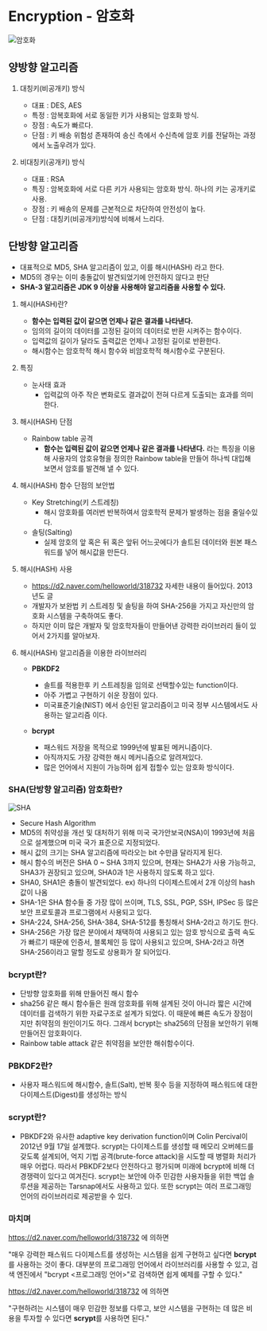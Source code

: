 # Encryption - 암호화
![암호화](https://user-images.githubusercontent.com/24876345/142786548-350a25e9-6ce3-4280-b091-13c4ab2a2077.PNG)

## 양방향 알고리즘
  1. 대칭키(비공개키) 방식
      - 대표 : DES, AES
      - 특정 : 암복호화에 서로 동일한 키가 사용되는 암호화 방식. 
      - 장점 : 속도가 빠르다.
      - 단점 : 키 배송 위험성 존재하여 송신 측에서 수신측에 암호 키를 전달하는 과정에서 노출우려가 있다.

  2. 비대칭키(공개키) 방식
      - 대표 : RSA
      - 특징 : 암복호화에 서로 다른 키가 사용되는 암호화 방식. 하나의 키는 공개키로 사용.
      - 장점 : 키 배송의 문제를 근본적으로 차단하여 안전성이 높다.
      - 단점 : 대칭키(비공개키)방식에 비해서 느리다.

## 단방향 알고리즘 
- 대표적으로 MD5, SHA 알고리즘이 있고, 이를 해시(HASH) 라고 한다.
- MD5의 경우는 이미 충돌값이 발견되었기에 안전하지 않다고 판단
- **SHA-3 알고리즘은 JDK 9 이상을 사용해야 알고리즘을 사용할 수 있다.**

1. 해시(HASH)란?
    - **함수는 입력된 값이 같으면 언제나 같은 결과를 나타낸다.**
    - 임의의 길이의 데이터를 고정된 길이의 데이터로 반환 시켜주는 함수이다.
    - 입력값의 길이가 달라도 출력값은 언제나 고정된 길이로 반환한다.
    - 해시함수는 암호학적 해시 함수와 비암호학적 해시함수로 구분된다.

2. 특징
    - 눈사태 효과
      + 입력값의 아주 작은 변화로도 결과값이 전혀 다르게 도출되는 효과를 의미한다.

3. 해시(HASH) 단점
    - Rainbow table 공격
      + **함수는 입력된 값이 같으면 언제나 같은 결과를 나타낸다.** 라는 특징을 이용해 사용자의 암호유형을 정의한 Rainbow table을 만들어 하나씩 대입해 보면서 암호를 발견해 낼 수 있다.

4. 해시(HASH) 함수 단점의 보안법
    - Key Stretching(키 스트레칭)
      + 해시 암호화를 여러번 반복하여서 암호학적 문제가 발생하는 점을 줄일수있다.
    - 솔팅(Salting)
      + 실제 암호의 앞 혹은 뒤 혹은 앞뒤 어느곳에다가 솔트된 데이터와 원본 패스워드를 넣어 해시값을 만든다.

5. 해시(HASH) 사용
    - https://d2.naver.com/helloworld/318732 자세한 내용이 들어있다. 2013년도 글 
    - 개발자가 보완법 키 스트레칭 및 솔팅을 하여 SHA-256을 가지고 자신만의 암호화 시스템을 구축하여도 좋다.
    - 하지만 이미 많은 개발자 및 암호학자들이 만들어낸 강력한 라이브러리 들이 있어서 2가지를 알아보자.

6. 해시(HASH) 알고리즘을 이용한 라이브러리
    - **PBKDF2**
      + 솔트를 적용한후 키 스트레칭을 임의로 선택할수있는 function이다.
      + 아주 가볍고 구현하기 쉬운 장점이 있다.
      + 미국표준기술(NIST) 에서 승인된 알고리즘이고 미국 정부 시스템에서도 사용하는 알고리즘 이다.

    - **bcrypt**
      + 패스워드 저장을 목적으로 1999년에 발표된 메커니즘이다.
      + 아직까지도 가장 강력한 해시 메커니즘으로 알려져있다.
      + 많은 언어에서 지원이 가능하며 쉽게 접할수 있는 암호화 방식이다.
 
 ### SHA(단방향 알고리즘) 암호화란?
![SHA](https://user-images.githubusercontent.com/24876345/142789990-bdb42e5f-67e8-4971-844a-f0111af0b135.png)
  - Secure Hash Algorithm
  - MD5의 취약성을 개선 및 대처하기 위해 미국 국가안보국(NSA)이 1993년에 처음으로 설계했으며 미국 국가 표준으로 지정되었다.
  - 해시 값의 크기는 SHA 알고리즘에 따라오는 bit 수만큼 달라지게 된다. 
  - 해시 함수의 버전은 SHA 0 ~ SHA 3까지 있으며, 현재는 SHA2가 사용 가능하고, SHA3가 권장되고 있으며, SHA0과 1은 사용하지 않도록 하고 있다.
  - SHA0, SHA1은 충돌이 발견되었다. ex) 하나의 다이제스트에서 2개 이상의 hash값이 나옴
  - SHA-1은 SHA 함수들 중 가장 많이 쓰이며, TLS, SSL, PGP, SSH, IPSec 등 많은 보안 프로토콜과 프로그램에서 사용되고 있다.
  - SHA-224, SHA-256, SHA-384, SHA-512를 통칭해서 SHA-2라고 하기도 한다.
  - SHA-256은 가장 많은 분야에서 채택하여 사용되고 있는 암호 방식으로 출력 속도가 빠르기 때문에 인증서, 블록체인 등 많이 사용되고 있으며, SHA-2라고 하면 SHA-256이라고 말할 정도로 상용화가 잘 되어있다.

### bcrypt란? ###
  - 단방향 암호화를 위해 만들어진 해시 함수
  - sha256 같은 해시 함수들은 원래 암호화를 위해 설계된 것이 아니라 짧은 시간에 데이터를 검색하기 위한 자료구조로 설계가 되었다. 이 때문에 빠른 속도가 장점이지만 취약점의 원인이기도 하다. 그래서 bcrypt는 sha256의 단점을 보안하기 위해 만들어진 암호화이다.
  - Rainbow table attack 같은 취약점을 보안한 해쉬함수이다.

### PBKDF2란? ###
  - 사용자 패스워드에 해시함수, 솔트(Salt), 반복 횟수 등을 지정하여 패스워드에 대한 다이제스트(Digest)를 생성하는 방식

### scrypt란? ###
  - PBKDF2와 유사한 adaptive key derivation function이며 Colin Percival이 2012년 9월 17일 설계했다. scrypt는 다이제스트를 생성할 때 메모리 오버헤드를 갖도록 설계되어, 억지 기법 공격(brute-force attack)을 시도할 때 병렬화 처리가 매우 어렵다. 따라서 PBKDF2보다 안전하다고 평가되며 미래에 bcrypt에 비해 더 경쟁력이 있다고 여겨진다. scrypt는 보안에 아주 민감한 사용자들을 위한 백업 솔루션을 제공하는 Tarsnap에서도 사용하고 있다. 또한 scrypt는 여러 프로그래밍 언어의 라이브러리로 제공받을 수 있다.

### 마치며 ###

https://d2.naver.com/helloworld/318732 에 의하면

"매우 강력한 패스워드 다이제스트를 생성하는 시스템을 쉽게 구현하고 싶다면 **bcrypt**를 사용하는 것이 좋다. 대부분의 프로그래밍 언어에서 라이브러리를 사용할 수 있고, 검색 엔진에서 "bcrypt <프로그래밍 언어>"로 검색하면 쉽게 예제를 구할 수 있다."

https://d2.naver.com/helloworld/318732 에 의하면

"구현하려는 시스템이 매우 민감한 정보를 다루고, 보안 시스템을 구현하는 데 많은 비용을 투자할 수 있다면 **scrypt**를 사용하면 된다."
